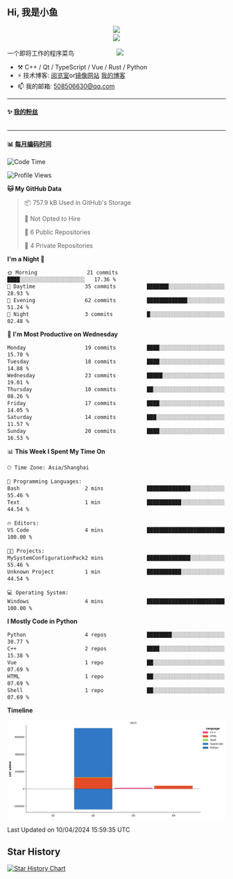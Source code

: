<!--
**小鱼/小鱼** is a ✨ _special_ ✨ repository because its `README.md` (this file) appears on your GitHub profile.

Here are some ideas to get you started:

- 🔭 I’m currently working on ...
- 🌱 I’m currently learning ...
- 👯 I’m looking to collaborate on ...
- 🤔 I’m looking for help with ...
- 💬 Ask me about ...
- 📫 How to reach me: ...
- 😄 Pronouns: ...
- ⚡ Fun fact: ...
-->

## Hi, 我是小鱼

<div align=center><img src="https://profile-counter.glitch.me/XiaoYuer2022/count.svg"></div>



<div align=center><img src="https://streak-stats.demolab.com?user=XiaoYuer2022&locale=zh_Hans"></div>



[<img align="right" width="50%" src="https://github-readme-stats-ouuan.vercel.app/api?username=XiaoYuer2022&show_icons=true">](https://metrics.lecoq.io/xlz122#gh-light-mode-only)

一个即将工作的程序菜鸟

-   :hammer_and_pick: C++ / Qt / TypeScript / Vue / Rust / Python
-   ⚡ 技术博客: [阅览室](https://haoxx.netlify.app/)or[镜像网站](https://haoxx.top/)  [我的博客](https://haoxx.site/)
-   📫 我的邮箱: 508506630@qq.com

---

#### :sparkles: [我的粉丝](https://github.com/XiaoYuer2022?tab=followers)

<!--START_SECTION:followers-->
<table>
  </tr>
</table>
<!--END_SECTION:followers-->

---

#### :bar_chart: [每月编码时间](https://github.com/muety/wakapi)

<!--START_SECTION:waka-->
![Code Time](http://img.shields.io/badge/Code%20Time-130%20hrs%2057%20mins-blue)

![Profile Views](http://img.shields.io/badge/Profile%20Views-16-blue)

**🐱 My GitHub Data** 

> 📦 757.9 kB Used in GitHub's Storage 
 > 
> 🚫 Not Opted to Hire
 > 
> 📜 6 Public Repositories 
 > 
> 🔑 4 Private Repositories 
 > 
**I'm a Night 🦉** 

```text
🌞 Morning                21 commits          ████░░░░░░░░░░░░░░░░░░░░░   17.36 % 
🌆 Daytime                35 commits          ███████░░░░░░░░░░░░░░░░░░   28.93 % 
🌃 Evening                62 commits          █████████████░░░░░░░░░░░░   51.24 % 
🌙 Night                  3 commits           █░░░░░░░░░░░░░░░░░░░░░░░░   02.48 % 
```
📅 **I'm Most Productive on Wednesday** 

```text
Monday                   19 commits          ████░░░░░░░░░░░░░░░░░░░░░   15.70 % 
Tuesday                  18 commits          ████░░░░░░░░░░░░░░░░░░░░░   14.88 % 
Wednesday                23 commits          █████░░░░░░░░░░░░░░░░░░░░   19.01 % 
Thursday                 10 commits          ██░░░░░░░░░░░░░░░░░░░░░░░   08.26 % 
Friday                   17 commits          ████░░░░░░░░░░░░░░░░░░░░░   14.05 % 
Saturday                 14 commits          ███░░░░░░░░░░░░░░░░░░░░░░   11.57 % 
Sunday                   20 commits          ████░░░░░░░░░░░░░░░░░░░░░   16.53 % 
```


📊 **This Week I Spent My Time On** 

```text
🕑︎ Time Zone: Asia/Shanghai

💬 Programming Languages: 
Bash                     2 mins              ██████████████░░░░░░░░░░░   55.46 % 
Text                     1 min               ███████████░░░░░░░░░░░░░░   44.54 % 

🔥 Editors: 
VS Code                  4 mins              █████████████████████████   100.00 % 

🐱‍💻 Projects: 
MySystemConfigurationPack2 mins              ██████████████░░░░░░░░░░░   55.46 % 
Unknown Project          1 min               ███████████░░░░░░░░░░░░░░   44.54 % 

💻 Operating System: 
Windows                  4 mins              █████████████████████████   100.00 % 
```

**I Mostly Code in Python** 

```text
Python                   4 repos             ████████░░░░░░░░░░░░░░░░░   30.77 % 
C++                      2 repos             ████░░░░░░░░░░░░░░░░░░░░░   15.38 % 
Vue                      1 repo              ██░░░░░░░░░░░░░░░░░░░░░░░   07.69 % 
HTML                     1 repo              ██░░░░░░░░░░░░░░░░░░░░░░░   07.69 % 
Shell                    1 repo              ██░░░░░░░░░░░░░░░░░░░░░░░   07.69 % 
```



**Timeline**

![Lines of Code chart](https://raw.githubusercontent.com/XiaoYuer2022/XiaoYuer2022/main/assets/bar_graph.png)


 Last Updated on 10/04/2024 15:59:35 UTC
<!--END_SECTION:waka-->

Star History
---------
[![Star History Chart](https://api.star-history.com/svg?repos=XiaoYuer2022/XiaoYuer2022&type=Date)](https://star-history.com/#XiaoYuer2022/XiaoYuer2022&Date)
